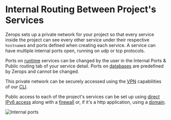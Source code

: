 # Internal Routing Between Project's Services

Zerops sets up a private network for your project so that every service inside the project can see every other service under their respective `hostname`s and ports defined when creating each service. A service can have multiple internal ports open, running on udp or tcp protocols.

Ports on [runtime](/documentation/services/runtimes.html) services can be changed by the user in the Internal Ports & Public routing tab of your service detail. Ports on [databases](/documentation/services/databases.html) are predefined by Zerops and cannot be changed.

This private network can be securely accessed using the [VPN](/documentation/cli/vpn.html) capabilities of our [CLI](/documentation/cli/installation-authorization.html).

Public access to each of the project's services can be set up using [direct IPv6 access](/documentation/routing/unique-ipv4-ipv6-addresses.html) along with a [firewall](/documentation/routing/access-through-ip-and-firewall.html) or, if it's a http application, using a [domain](/documentation/routing/using-your-domain.html).

![Internal ports](/internal-ports.png "Internal ports")
